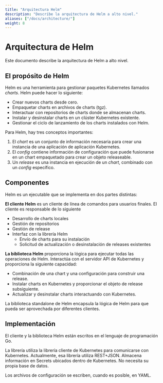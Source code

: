 ```yaml
---
title: "Arquitectura Helm"
description: "Describe la arquitectura de Helm a alto nivel."
aliases: ["/docs/architecture/"]
weight: 8
---
```


# Arquitectura de Helm

Este documento describe la arquitectura de Helm a alto nivel.

## El propósito de Helm

Helm es una herramienta para gestionar paquetes Kubernetes llamados _charts_. Helm puede hacer lo siguiente:

- Crear nuevos charts desde cero.
- Empaquetar charts en archivos de charts (tgz).
- Interactuar con repositorios de charts donde se almacenan charts.
- Instalar y desinstalar charts en un clúster Kubernetes existente.
- Gestionar el ciclo de lanzamiento de los charts instalados con Helm.

Para Helm, hay tres conceptos importantes:

1. El _chart_ es un conjunto de información necesaria para crear una instancia de una aplicación de aplicación Kubernetes.
2. El _config_ contiene información de configuración que puede fusionarse en un chart empaquetado para crear un objeto releaseable.
3. Un _release_ es una instancia en ejecución de un _chart_, combinado con un _config_ específico.

## Componentes

Helm es un ejecutable que se implementa en dos partes distintas:

**El cliente Helm** es un cliente de línea de comandos para usuarios finales. El cliente es responsable de lo siguiente

- Desarrollo de charts locales
- Gestión de repositorios
- Gestión de release
- Interfaz con la librería Helm
  - Envío de charts para su instalación
  - Solicitud de actualización o desinstalación de releases existentes

**La biblioteca Helm** proporciona la lógica para ejecutar todas las operaciones de Helm. Interactúa con el servidor API de Kubernetes y proporciona la siguiente capacidad:

- Combinación de una chart y una configuración para construir una release.
- Instalar charts en Kubernetes y proporcionar el objeto de release subsiguiente.
- Actualizar y desinstalar charts interactuando con Kubernetes.

La biblioteca standalone de Helm encapsula la lógica de Helm para que pueda ser aprovechada por diferentes clientes.

## Implementación

El cliente y la biblioteca Helm están escritos en el lenguaje de programación Go.

La librería utiliza la librería cliente de Kubernetes para comunicarse con Kubernetes. Actualmente, esa librería utiliza REST+JSON. Almacena información en Secrets ubicados dentro de Kubernetes. No necesita su propia base de datos.

Los archivos de configuración se escriben, cuando es posible, en YAML.
